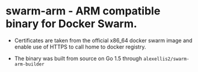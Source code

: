 swarm-arm - ARM compatible binary for Docker Swarm.
==========================

* Certificates are taken from the official x86_64 docker swarm image and enable use of HTTPS to call home to docker registry.

* The binary was built from source on Go 1.5 through `alexellis2/swarm-arm-builder`

